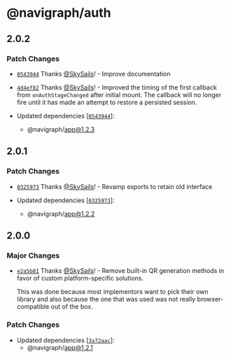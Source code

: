 # @navigraph/auth

## 2.0.2

### Patch Changes

- [`0543944`](https://github.com/Navigraph/sdk/commit/0543944fce3a7a1b7824763336e8072d8f3bb17d) Thanks [@SkySails](https://github.com/SkySails)! - Improve documentation

* [`4d4ef82`](https://github.com/Navigraph/sdk/commit/4d4ef82f9e285877fbbd57715b9c4be62bb88c71) Thanks [@SkySails](https://github.com/SkySails)! - Improved the timing of the first callback from `onAuthStageChanged` after initial mount. The callback will no longer fire until it has made an attempt to restore a persisted session.

* Updated dependencies [[`0543944`](https://github.com/Navigraph/sdk/commit/0543944fce3a7a1b7824763336e8072d8f3bb17d)]:
  - @navigraph/app@1.2.3

## 2.0.1

### Patch Changes

- [`0325973`](https://github.com/Navigraph/sdk/commit/03259735f5627a6a405d527dd3ed80f0a42311b1) Thanks [@SkySails](https://github.com/SkySails)! - Revamp exports to retain old interface

- Updated dependencies [[`0325973`](https://github.com/Navigraph/sdk/commit/03259735f5627a6a405d527dd3ed80f0a42311b1)]:
  - @navigraph/app@1.2.2

## 2.0.0

### Major Changes

- [`e2a5b81`](https://github.com/Navigraph/sdk/commit/e2a5b819e061ff566ef05fef35a9ef994a035399) Thanks [@SkySails](https://github.com/SkySails)! - Remove built-in QR generation methods in favor of custom platform-specific solutions.

  This was done because most implementors want to pick their own library and also because the one that was used was not really browser-compatible out of the box.

### Patch Changes

- Updated dependencies [[`3a72aac`](https://github.com/Navigraph/sdk/commit/3a72aacd984c8e0ca83e7209e088d57941c72f2e)]:
  - @navigraph/app@1.2.1
